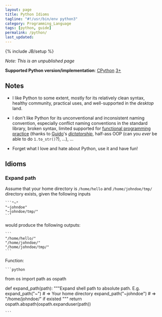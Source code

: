 ```yaml
---
layout: page
title: Python Idioms
tagline: "#!/usr/bin/env python3"
category: Programming_Language
tags: [python, guide]
permalink: /python/
last_updated: 
---
```

{% include JB/setup %}

*Note: This is an unpublished page*

**Supported Python version/implementation**: [CPython](http://en.wikipedia.org/wiki/Cpython) [3+](http://en.wikipedia.org/wiki/Py3k#Version_3.0)

## Notes

* I like Python to some extent, mostly for its relatively clean syntax, healthy community, practical uses, and well-supported in the *desktop* land.

* I don't like Python for its unconventional and inconsistent naming convention, especially conflict naming conventions in the standard library, broken syntax, limited supported for [functional programming practice](http://stackoverflow.com/questions/1017621/why-isnt-python-very-good-for-functional-programming) (thanks to [Guido](http://www.artima.com/weblogs/viewpost.jsp?thread=98196)'s [*dictatorship*](http://en.wikipedia.org/wiki/Benevolent_Dictator_For_Life), half-ass OOP (can you *ever* be able to do `1.to_str()`?), ...), ...

* Forget what I love and hate about Python, use it and have fun!

## Idioms

### Expand path

Assume that your home directory is `/home/hello` and `/home/johndoe/tmp/` directory exists, given the following inputs

    ```"~"
    "~johndoe"
    "~johndoe/tmp/"
    ```

would produce the following outputs:

    ```
    "/home/hello/"
    "/home/johndoe/"
    "/home/johndoe/tmp/"
    ```

Function:

    ```python
from os import path as ospath

def expand_path(path):
    """Expand shell path to absolute path.  E.g.
expand_path("~")          # => Your home directory
expand_path("~johndoe")   # => "/home/johndoe/" if existed
    """
    return ospath.abspath(ospath.expanduser(path))
 
    ```
